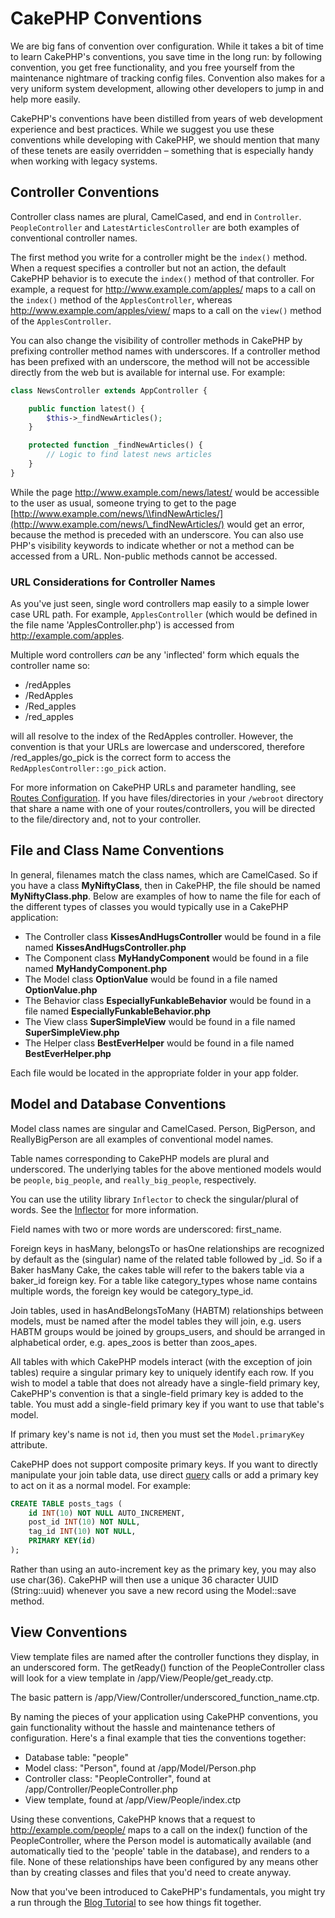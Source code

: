 # CakePHP Conventions

We are big fans of convention over configuration. While it takes a
bit of time to learn CakePHP's conventions, you save time in the
long run: by following convention, you get free functionality, and
you free yourself from the maintenance nightmare of tracking config
files. Convention also makes for a very uniform system development,
allowing other developers to jump in and help more easily.

CakePHP's conventions have been distilled from years of web
development experience and best practices. While we suggest you use
these conventions while developing with CakePHP, we should mention
that many of these tenets are easily overridden – something that is
especially handy when working with legacy systems.

## Controller Conventions

Controller class names are plural, CamelCased, and end in
`Controller`. `PeopleController` and
`LatestArticlesController` are both examples of conventional
controller names.

The first method you write for a controller might be the
`index()` method. When a request specifies a controller but not
an action, the default CakePHP behavior is to execute the
`index()` method of that controller. For example, a request for
<http://www.example.com/apples/> maps to a call on the `index()`
method of the `ApplesController`, whereas
<http://www.example.com/apples/view/> maps to a call on the
`view()` method of the `ApplesController`.

You can also change the visibility of controller methods in CakePHP
by prefixing controller method names with underscores. If a
controller method has been prefixed with an underscore, the method
will not be accessible directly from the web but is available for
internal use. For example:

``` php
class NewsController extends AppController {

    public function latest() {
        $this->_findNewArticles();
    }

    protected function _findNewArticles() {
        // Logic to find latest news articles
    }
}
```

While the page <http://www.example.com/news/latest/> would be
accessible to the user as usual, someone trying to get to the page
[http://www.example.com/news/\\findNewArticles/](http://www.example.com/news/\_findNewArticles/) would get an error,
because the method is preceded with an underscore. You can also use
PHP's visibility keywords to indicate whether or not a method can be
accessed from a URL. Non-public methods cannot be accessed.

### URL Considerations for Controller Names

As you've just seen, single word controllers map easily to a simple
lower case URL path. For example, `ApplesController` (which would
be defined in the file name 'ApplesController.php') is accessed
from <http://example.com/apples>.

Multiple word controllers *can* be any 'inflected' form which
equals the controller name so:

- /redApples
- /RedApples
- /Red_apples
- /red_apples

will all resolve to the index of the RedApples controller. However,
the convention is that your URLs are lowercase and underscored,
therefore /red_apples/go_pick is the correct form to access the
`RedApplesController::go_pick` action.

For more information on CakePHP URLs and parameter handling, see
[Routes Configuration](../development/routing#routes-configuration). If you have files/directories in your `/webroot`
directory that share a name with one of your routes/controllers, you will be
directed to the file/directory and, not to your controller.

<a id="file-and-classname-conventions"></a>

## File and Class Name Conventions

In general, filenames match the class names, which are
CamelCased. So if you have a class **MyNiftyClass**, then in CakePHP,
the file should be named **MyNiftyClass.php**. Below are
examples of how to name the file for each of the different types of
classes you would typically use in a CakePHP application:

- The Controller class **KissesAndHugsController** would be found
  in a file named **KissesAndHugsController.php**
- The Component class **MyHandyComponent** would be found in a
  file named **MyHandyComponent.php**
- The Model class **OptionValue** would be found in a file named
  **OptionValue.php**
- The Behavior class **EspeciallyFunkableBehavior** would be found
  in a file named **EspeciallyFunkableBehavior.php**
- The View class **SuperSimpleView** would be found in a file
  named **SuperSimpleView.php**
- The Helper class **BestEverHelper** would be found in a file
  named **BestEverHelper.php**

Each file would be located in the appropriate folder in your app folder.

## Model and Database Conventions

Model class names are singular and CamelCased. Person, BigPerson,
and ReallyBigPerson are all examples of conventional model names.

Table names corresponding to CakePHP models are plural and
underscored. The underlying tables for the above mentioned models
would be `people`, `big_people`, and `really_big_people`,
respectively.

You can use the utility library `Inflector` to check the
singular/plural of words. See the
[Inflector](../core-utility-libraries/inflector) for more
information.

Field names with two or more words are underscored:
first_name.

Foreign keys in hasMany, belongsTo or hasOne relationships are
recognized by default as the (singular) name of the related table
followed by \_id. So if a Baker hasMany Cake, the cakes table will
refer to the bakers table via a baker_id foreign key. For a
table like category_types whose name contains multiple words,
the foreign key would be category_type_id.

Join tables, used in hasAndBelongsToMany (HABTM) relationships
between models, must be named after the model tables they will
join, e.g. users HABTM groups would be joined by groups_users, and
should be arranged in alphabetical order, e.g. apes_zoos
is better than zoos_apes.

All tables with which CakePHP models interact (with the exception
of join tables) require a singular primary key to uniquely
identify each row. If you wish to model a table that does not already have
a single-field primary key, CakePHP's convention is that a
single-field primary key is added to the table. You must add a
single-field primary key if you want to use that table's model.

If primary key's name is not `id`, then you must set the `Model.primaryKey`
attribute.

CakePHP does not support composite primary keys. If you want to
directly manipulate your join table data, use direct
[query](../models/retrieving-your-data#model-query) calls or add a primary key to act on it
as a normal model. For example:

``` sql
CREATE TABLE posts_tags (
    id INT(10) NOT NULL AUTO_INCREMENT,
    post_id INT(10) NOT NULL,
    tag_id INT(10) NOT NULL,
    PRIMARY KEY(id)
);
```

Rather than using an auto-increment key as the primary key, you may
also use char(36). CakePHP will then use a unique 36 character UUID
(String::uuid) whenever you save a new record using the Model::save
method.

## View Conventions

View template files are named after the controller functions they
display, in an underscored form. The getReady() function of the
PeopleController class will look for a view template in
/app/View/People/get_ready.ctp.

The basic pattern is
/app/View/Controller/underscored_function_name.ctp.

By naming the pieces of your application using CakePHP conventions,
you gain functionality without the hassle and maintenance tethers
of configuration. Here's a final example that ties the conventions
together:

- Database table: "people"
- Model class: "Person", found at /app/Model/Person.php
- Controller class: "PeopleController", found at
  /app/Controller/PeopleController.php
- View template, found at /app/View/People/index.ctp

Using these conventions, CakePHP knows that a request to
<http://example.com/people/> maps to a call on the index() function
of the PeopleController, where the Person model is automatically
available (and automatically tied to the 'people' table in the
database), and renders to a file. None of these relationships have
been configured by any means other than by creating classes and
files that you'd need to create anyway.

Now that you've been introduced to CakePHP's fundamentals, you
might try a run through the
[Blog Tutorial](../tutorials-and-examples/blog/blog) to see how things fit
together.
